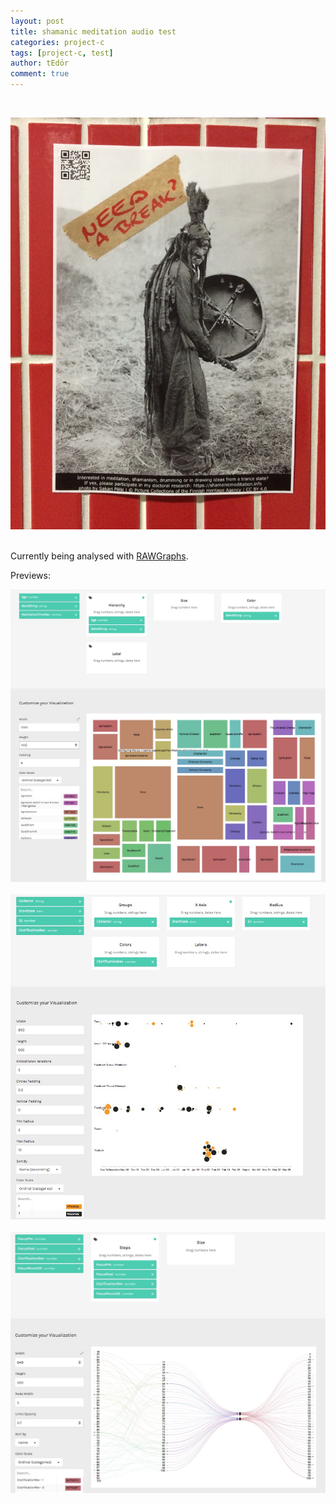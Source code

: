 ```yaml
---
layout: post
title: shamanic meditation audio test
categories: project-c
tags: [project-c, test]
author: tEdör
comment: true
---
```

<br>

![](../assets/img/2019-11-22-shamanic-meditation-audio-test-poster.jpg)
<br><br>

Currently being analysed with [RAWGraphs](https://rawgraphs.io/).

Previews:

![](../assets/img/temp_belief-age.jpg)
<br><br>
![](../assets/img/temp_collector-date-sj-clarification.jpg)
<br><br>
![](../assets/img/temp_focusMove-clar-musicDE_0.jpg)
